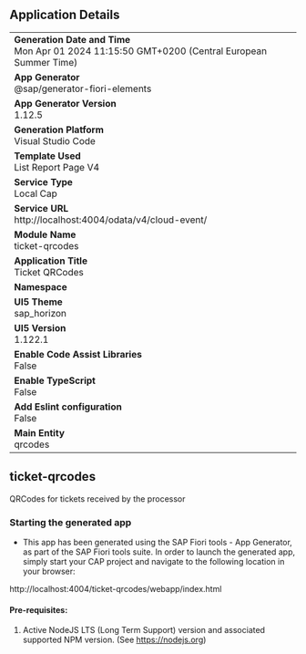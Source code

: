 ## Application Details
|               |
| ------------- |
|**Generation Date and Time**<br>Mon Apr 01 2024 11:15:50 GMT+0200 (Central European Summer Time)|
|**App Generator**<br>@sap/generator-fiori-elements|
|**App Generator Version**<br>1.12.5|
|**Generation Platform**<br>Visual Studio Code|
|**Template Used**<br>List Report Page V4|
|**Service Type**<br>Local Cap|
|**Service URL**<br>http://localhost:4004/odata/v4/cloud-event/
|**Module Name**<br>ticket-qrcodes|
|**Application Title**<br>Ticket QRCodes|
|**Namespace**<br>|
|**UI5 Theme**<br>sap_horizon|
|**UI5 Version**<br>1.122.1|
|**Enable Code Assist Libraries**<br>False|
|**Enable TypeScript**<br>False|
|**Add Eslint configuration**<br>False|
|**Main Entity**<br>qrcodes|

## ticket-qrcodes

QRCodes for tickets received by the processor

### Starting the generated app

-   This app has been generated using the SAP Fiori tools - App Generator, as part of the SAP Fiori tools suite.  In order to launch the generated app, simply start your CAP project and navigate to the following location in your browser:

http://localhost:4004/ticket-qrcodes/webapp/index.html

#### Pre-requisites:

1. Active NodeJS LTS (Long Term Support) version and associated supported NPM version.  (See https://nodejs.org)


